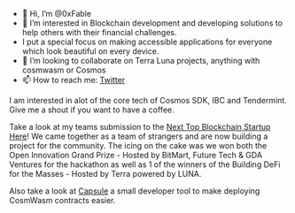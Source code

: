 - 👋 Hi, I’m @0xFable
- 👀 I’m interested in Blockchain development and developing solutions to help others with their financial challenges.
- I put a special focus on making accessible applications for everyone which look beautiful on every device.
- 💞️ I’m looking to collaborate on Terra Luna projects, anything with cosmwasm or Cosmos
- 📫 How to reach me: [Twitter](https://twitter.com/0xFab1e)

I am interested in alot of the core tech of Cosmos SDK, IBC and Tendermint. Give me a shout if you want to have a coffee.

Take a look at my teams submission to the [Next Top Blockchain Startup Here](https://devpost.com/software/white-whale)! We came together as a team of strangers and are now building a project for the community. The icing on the cake was we won both the Open Innovation Grand Prize - Hosted by BitMart, Future Tech & GDA Ventures for the hackathon as well as 1 of the winners of the Building DeFi for the Masses - Hosted by Terra powered by LUNA. 

Also take a look at [Capsule](https://github.com/0xFable/capsule) a small developer tool to make deploying CosmWasm contracts easier.

<!---
0xFable/0xFable is a ✨ special ✨ repository because its `README.md` (this file) appears on your GitHub profile.
You can click the Preview link to take a look at your changes.
--->
